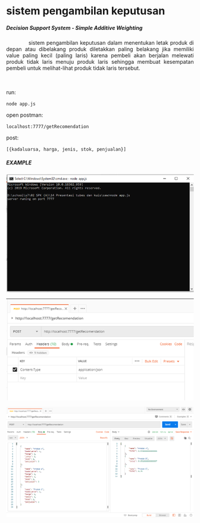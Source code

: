 # sistem pengambilan keputusan
##### Decision Support System - Simple Additive Weighting

<div style="text-align: justify">
&nbsp;&nbsp;&nbsp;&nbsp;&nbsp;&nbsp;&nbsp;&nbsp;&nbsp;&nbsp;&nbsp;&nbsp;sistem pengambilan keputusan dalam menentukan letak produk di depan atau dibelakang
produk diletakkan paling belakang jika memiliki value paling kecil (paling laris)
karena pembeli akan berjalan melewati produk tidak laris menuju produk laris
sehingga membuat kesempatan pembeli untuk melihat-lihat produk tidak laris tersebut. 
</div>
<br>
<br>


run: 
```
node app.js
```


open postman: 
```
localhost:7777/getRecomendation
```


post: 
```
[{kadaluarsa, harga, jenis, stok, penjualan}]
```



##### EXAMPLE

![STEP 1](https://github.com/tovidd/SAW-SPK/blob/master/example/01-run-server.png)

![STEP 2](https://github.com/tovidd/SAW-SPK/blob/master/example/02-set-header.png)

![STEP 3](https://github.com/tovidd/SAW-SPK/blob/master/example/03-set-body-and-post-request.png)
